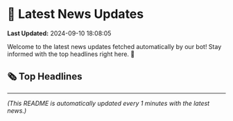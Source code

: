 # 📰 Latest News Updates
**Last Updated:** 2024-09-10 18:08:05

Welcome to the latest news updates fetched automatically by our bot! Stay informed with the top headlines right here. 🚀

## 🗞️ Top Headlines

---
*(This README is automatically updated every 1 minutes with the latest news.)*
